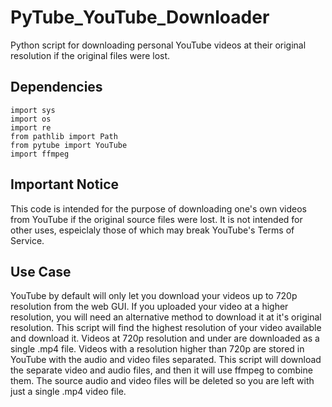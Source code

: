 # PyTube_YouTube_Downloader
Python script for downloading personal YouTube videos at their original resolution if the original files were lost.

## Dependencies
```
import sys
import os
import re
from pathlib import Path
from pytube import YouTube
import ffmpeg
```

## Important Notice
This code is intended for the purpose of downloading one's own videos from YouTube if the original source files were lost. It is not intended for other uses, espeiclaly those of which may break YouTube's Terms of Service. 

## Use Case
YouTube by default will only let you download your videos up to 720p resolution from the web GUI. If you uploaded your video at a higher resolution, you will need an alternative method to download it at it's original resolution. This script will find the highest resolution of your video available and download it. Videos at 720p resolution and under are downloaded as a single .mp4 file. Videos with a resolution higher than 720p are stored in YouTube with the audio and video files separated. This script will download the separate video and audio files, and then it will use ffmpeg to combine them. The source audio and video files will be deleted so you are left with just a single .mp4 video file.
